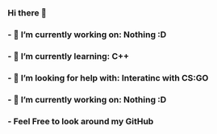 ### Hi there 👋
### - 🔭 I’m currently working on: Nothing :D
### - 🌱 I’m currently learning: C++
### - 🤔 I’m looking for help with: Interatinc with CS:GO
### - 🔭 I’m currently working on: Nothing :D
### - Feel Free to look around my GitHub


<!--
**SiLeNSwOrD/SiLeNSwOrD** is a ✨ _special_ ✨ repository because its `README.md` (this file) appears on your GitHub profile.

Here are some ideas to get you started:

- 🔭 I’m currently working on ...
- 🌱 I’m currently learning ...
- 👯 I’m looking to collaborate on ...
- 🤔 I’m looking for help with ...
- 💬 Ask me about ...
- 📫 How to reach me: ...
- 😄 Pronouns: ...
- ⚡ Fun fact: ...
-->
